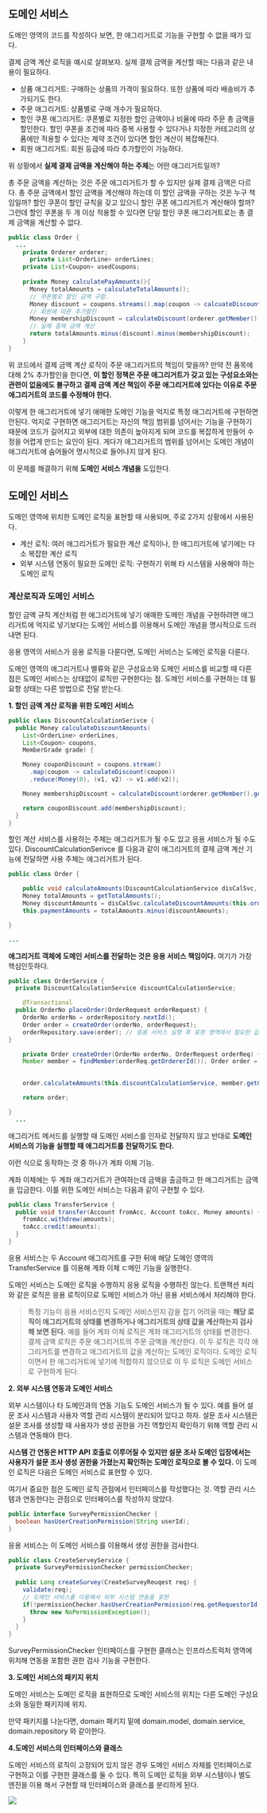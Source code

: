 ## 도메인 서비스



도메인 영역의 코드를 작성하다 보면, 한 애그리거트로 기능을 구현할 수 없을 때가 있다.

결제 금액 계산 로직을 예시로 살펴보자. 실제 결제 금액을 계산할 때는 다음과 같은 내용이 필요하다.

- 상품 애그리거트: 구매하는 상품의 가격이 필요하다. 또한 상품에 따라 배송비가 추가되기도 한다.
- 주문 애그리거트: 상품별로 구매 개수가 필요하다.
- 할인 쿠폰 애그리거트: 쿠폰별로 지정한 할인 금액이나 비율에 따라 주문 총 금액을 할인한다. 할인 쿠폰을 조건에 따라 중복 사용할 수 있다거나 지정한 카테고리의 상품에만 적용할 수 있다는 제약 조건이 있다면 할인 계산이 복잡해진다.
- 회원 애그리거트: 회원 등급에 따라 추가할인이 가능하다.



위 상황에서 **실제 결제 금액을 계산해야 하는 주체**는 어떤 애그리거트일까?

 총 주문 금액을 계산하는 것은 주문 애그리거트가 할 수 있지만 실제 결제 금액은 다르다. 총 주문 금액에서 할인 금액을 계산해야 하는데 이 할인 금액을 구하는 것은 누구 책임일까? 할인 쿠폰이 할인 규칙을 갖고 있으니 할인 쿠폰 애그리거트가 계산해야 할까? 그런데 할인 쿠폰을 두 개 이상 적용할 수 있다면 단일 할인 쿠폰 애그리거트로는 총 결제 금액을 계산할 수 없다.

```java
public class Order {
  ...
    private Orderer orderer;
	  private List<OrderLine> orderLines;
  	private List<Coupon> usedCoupons;
  
  	private Money calculatePayAmounts(){
      Money totalAmounts = calculateTotalAmounts();
      // 쿠폰별로 할인 금액 구함.
      Money discount = coupons.streams().map(coupon -> calcuateDiscount(coupon)).reduce(Money(0), (v1, v2) -> v1.add(v2));
      // 회원에 따른 추가할인
      Money membershipDiscount = calculateDiscount(orderer.getMember().getGrade());
      // 실제 결제 금액 계산
      return totalAmounts.minus(discount).minus(membershipDiscount);
    }
}
```

  위 코드에서 결제 금액 계산 로직이 주문 애그리거트의 책임이 맞을까? 만약 전 품목에 대해 2% 추가할인을 한다면, **이 할인 정책은 주문 애그리거트가 갖고 있는 구성요소와는 관련이 없음에도 불구하고 결제 금액 계산 책임이 주문 애그리거트에 있다는 이유로 주문 애그리거트의 코드를 수정해야 한다.**



 이렇게 한 애그리거트에 넣기 애매한 도메인 기능을 억지로 특정 애그리거트에 구현하면 안된다. 억지로 구현하면 애그리거트는 자신의 책임 범위를 넘어서는 기능을 구현하기 때문에 코드가 길어지고 외부에 대한 의존이 높아지게 되며 코드를 복잡하게 만들어 수정을 어렵게 만드는 요인이 된다. 게다가 애그리거트의 범위를 넘어서는 도메인 개념이 애그리거트에 숨어들어 명시적으로 들어나지 않게 된다.

이 문제를 해결하기 위해 **도메인 서비스 개념을** 도입한다.



## 도메인 서비스

도메인 영역에 위치한 도메인 로직을 표현할 때 사용되며, 주로 2가지 상황에서 사용된다.

- 계산 로직: 여러 애그리거트가 필요한 계산 로직이나, 한 애그리거트에 넣기에는 다소 복잡한 계산 로직
- 외부 시스템 연동이 필요한 도메인 로직: 구현하기 위해 타 시스템을 사용해야 하는 도메인 로직



### 계산로직과 도메인 서비스

할인 금액 규칙 계산처럼 한 애그리거트에 넣기 애매한 도메인 개념을 구현하려면 애그리거트에 억지로 넣기보다는 도메인 서비스를 이용해서 도메인 개념을 명시적으로 드러내면 된다.

 응용 영역의 서비스가 응용 로직을 다룬다면, 도메인 서비스는 도메인 로직을 다룬다.



도메인 영역의 애그리거트나 밸류와 같은 구성요소와 도메인 서비스를 비교할 때 다른 점은 도메인 서비스는 상태없이 로직만 구현한다는 점. 도메인 서비스를 구현하는 데 필요항 상태는 다른 방법으로 전달 받는다.



**1. 할인 금액 계산 로직을 위한 도메인 서비스** 

```java
public class DiscountCalculationSerivce {
  public Money calculateDiscountAmounts(
    List<OrderLine> orderLines, 
    List<Coupon> coupons, 
    MemberGrade grade) {

    Money couponDiscount = coupons.stream()
      .map(coupon -> calculateDiscount(coupon))
      .reduce(Money(0), (v1, v2) -> v1.add(v2));

	Money membershipDiscount = calculateDiscount(orderer.getMember().getGrade());

	return couponDiscount.add(membershipDiscount);
  }
}
```



할인 계산 서비스를 사용하는 주체는 애그리거트가 될 수도 있고 응용 서비스가 될 수도 있다. DiscountCalculationSerivce 를 다음과 같이 애그리거트의 결제 금액 계산 기능에 전달하면 사용 주체는 애그리거트가 된다.

```java
public class Order {

	public void calculateAmounts(DiscountCalculationService disCalSvc, MemberGrade grade) { 
    Money totalAmounts = getTotalAmounts(); 
    Money discountAmounts = disCalSvc.calculateDiscountAmounts(this.orderLines, this.coupons, grade); 
    this.paymentAmounts = totalAmounts.minus(discountAmounts);

}

...
```



 **애그리거트 객체에 도메인 서비스를 전달하는 것은 응용 서비스 책임이다.** 여기가 가장 핵심인듯하다.

```java
public class OrderService { 
  private DiscountCalculationService discountCalculationService;

	@Transactional 
  public OrderNo placeOrder(OrderRequest orderRequest) { 
    OrderNo orderNo = orderRepository.nextId(); 
    Order order = createOrder(orderNo, orderRequest); 							
    orderRepository.save(order); // 응용 서비스 실행 후 표현 영역에서 필요한 값 리턴 return orderNo;
}

	private Order createOrder(OrderNo orderNo, OrderRequest orderReq) { 
    Member member = findMember(orderReq.getOrdererId()); Order order = new Order(orderNo, orderReq.getOrderLines(), orderReq.getCoupons(), createOrderer(member), orderReq.getShippingInfo());
    

	order.calculateAmounts(this.discountCalculationService, member.getGrade());

	return order;

} 
  ...
```



애그리거트 메서드를 실행할 때 도메인 서비스를 인자로 전달하지 않고 반대로 **도메인 서비스의 기능을 실행할 때 애그리거트를 전달하기도 한다.**



 이런 식으로 동작하는 것 중 하나가 계좌 이체 기능. 

계좌 이체에는 두 계좌 애그리거트가 관여하는데 금액을 출금하고 한 애그리거트는 금액을 입금한다. 이를 위한 도메인 서비스는 다음과 같이 구현할 수 있다.

```java
public class TransferService {
  public void transfer(Account fromAcc, Account toAcc, Money amounts) {
    fromAcc.withdrew(amounts);
    toAcc.credit(amounts);
  }
}
```



응용 서비스는 두 Account 애그리거트를 구한 뒤에 해당 도메인 영역의 TransferService 를 이용해 계좌 이체 ㄷ메인 기능을 실행한다.

도메인 서비스는 도메인 로직을 수행하지 응용 로직을 수행하진 않는다. 트랜잭션 처리와 같은 로직은 응용 로직이므로 도메인 서비스가 아닌 응용 서비스에서 처리해야 한다.



> 특정 기능이 응용 서비스인지 도메인 서비스인지 감을 잡기 어려울 때는 **해당 로직이 애그리거트의 상태를 변경하거나 애그리거트의 상태 값을 계산하는지 검사해 보면 된다.** 예를 들어 계좌 이체 로직은 계좌 애그리거트의 상태를 변경한다. 결제 금액 로직은 주문 애그리거트의 주문 금액을 계산한다. 이 두 로직은 각각 애그리거트를 변경하고 애그리거트의 값을 계산하는 도메인 로직이다. 도메인 로직이면서 한 애그리거트에 넣기에 적합하지 않으므로 이 두 로직은 도메인 서비스로 구현하게 된다.



**2. 외부 시스템 연동과 도메인 서비스** 

 외부 시스템이나 타 도메인과의 연동 기능도 도메인 서비스가 될 수 있다. 예를 들어 설문 조사 시스템과 사용자 역할 관리 시스템이 분리되어 있다고 하자. 설문 조사 시스템은 설문 조사를 생성할 때 사용자가 생성 권한을 가진 역할인지 확인하기 위해 역할 관리 시스템과 연동해야 한다.

 **시스템 간 연동은 HTTP API 호출로 이루어질 수 있지만 설문 조사 도메인 입장에서는 사용자가 설문 조사 생성 권한을 가졌는지 확인하는 도메인 로직으로 볼 수 있다.** 이 도메인 로직은 다음은 도메인 서비스로 표현할 수 있다.

 여기서 중요한 점은 도메인 로직 관점에서 인터페이스를 작성했다는 것. 역할 관리 시스템과 연동한다는 관점으로 인터페이스를 작성하지 않았다.

```java
public interface SurveyPermissionChecker { 
  boolean hasUserCreationPermission(String userId); 
}
```

응용 서비스는 이 도메인 서비스를 이용해서 생성 권한을 검사한다.

```java
public class CreateServeyService {
  private SurveyPermissionChecker permissionChecker;
  
  public Long createSurvey(CreateSurveyReuqest req) {
    validate(req);
    // 도메인 서비스를 이용해서 외부 시스템 연동을 표현
    if(!permissionChecker.hasUserCreationPermission(req.getRequestorId())) {
      throw new NoPermissionException();
    }
  }
}
```

SurveyPermissionChecker 인터페이스를 구현한 클래스는 인프라스트럭처 영역에 위치해 연동을 포함한 권한 검사 기능을 구현한다.



**3. 도메인 서비스의 패키지 위치**

도메인 서비스는 도메인 로직을 표현하므로 도메인 서비스의 위치는 다른 도메인 구성요소와 동일한 패키지에 위치.

 만약 패키지를 나눈다면, domain 패키지 밑에 domain.model, domain.service, domain.repository 와 같이한다.



**4.도메인 서비스의 인터페이스와 클래스**

도메인 서비스의 로직이 고정되어 있지 않은 경우 도메인 서비스 자체를 인터페이스로 구현하고 이를 구현한 클래스를 둘 수 있다. 특히 도메인 로직을 외부 시스템이나 별도 엔진을 이용 해서 구현할 때 인터페이스와 클래스를 분리하게 된다.

![](https://i.imgur.com/lWlJEkH.png)

